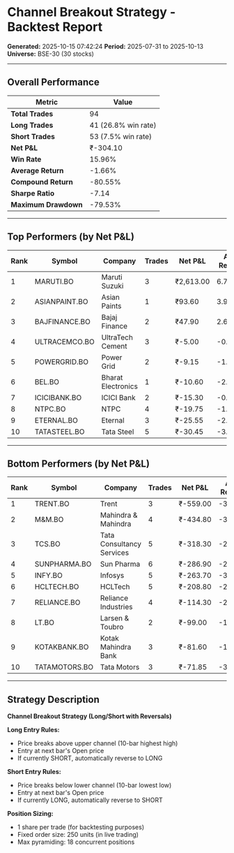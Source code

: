 # Channel Breakout Strategy - Backtest Report

**Generated:** 2025-10-15 07:42:24
**Period:** 2025-07-31 to 2025-10-13
**Universe:** BSE-30 (30 stocks)

---

## Overall Performance

| Metric | Value |
|--------|-------|
| **Total Trades** | 94 |
| **Long Trades** | 41 (26.8% win rate) |
| **Short Trades** | 53 (7.5% win rate) |
| **Net P&L** | ₹-304.10 |
| **Win Rate** | 15.96% |
| **Average Return** | -1.66% |
| **Compound Return** | -80.55% |
| **Sharpe Ratio** | -7.14 |
| **Maximum Drawdown** | -79.53% |

---

## Top Performers (by Net P&L)

| Rank | Symbol | Company | Trades | Net P&L | Avg Return | Win Rate |
|------|--------|---------|--------|---------|------------|----------|
| 1 | MARUTI.BO | Maruti Suzuki | 3 | ₹2,613.00 | 6.78% | 33.33% |
| 2 | ASIANPAINT.BO | Asian Paints | 1 | ₹93.60 | 3.90% | 100.00% |
| 3 | BAJFINANCE.BO | Bajaj Finance | 2 | ₹47.90 | 2.64% | 50.00% |
| 4 | ULTRACEMCO.BO | UltraTech Cement | 3 | ₹-5.00 | -0.00% | 66.67% |
| 5 | POWERGRID.BO | Power Grid | 2 | ₹-9.15 | -1.58% | 0.00% |
| 6 | BEL.BO | Bharat Electronics | 1 | ₹-10.60 | -2.72% | 0.00% |
| 7 | ICICIBANK.BO | ICICI Bank | 2 | ₹-15.30 | -0.54% | 50.00% |
| 8 | NTPC.BO | NTPC | 4 | ₹-19.75 | -1.45% | 25.00% |
| 9 | ETERNAL.BO | Eternal | 3 | ₹-25.55 | -2.54% | 33.33% |
| 10 | TATASTEEL.BO | Tata Steel | 5 | ₹-30.45 | -3.64% | 0.00% |

---

## Bottom Performers (by Net P&L)

| Rank | Symbol | Company | Trades | Net P&L | Avg Return | Win Rate |
|------|--------|---------|--------|---------|------------|----------|
| 1 | TRENT.BO | Trent | 3 | ₹-559.00 | -3.35% | 33.33% |
| 2 | M&M.BO | Mahindra & Mahindra | 4 | ₹-434.80 | -3.16% | 0.00% |
| 3 | TCS.BO | Tata Consultancy Services | 5 | ₹-318.30 | -2.00% | 20.00% |
| 4 | SUNPHARMA.BO | Sun Pharma | 6 | ₹-286.90 | -2.88% | 0.00% |
| 5 | INFY.BO | Infosys | 5 | ₹-263.70 | -3.48% | 0.00% |
| 6 | HCLTECH.BO | HCLTech | 5 | ₹-208.80 | -2.84% | 0.00% |
| 7 | RELIANCE.BO | Reliance Industries | 4 | ₹-114.30 | -2.03% | 0.00% |
| 8 | LT.BO | Larsen & Toubro | 2 | ₹-99.00 | -1.35% | 0.00% |
| 9 | KOTAKBANK.BO | Kotak Mahindra Bank | 3 | ₹-81.60 | -1.37% | 0.00% |
| 10 | TATAMOTORS.BO | Tata Motors | 3 | ₹-71.85 | -3.40% | 0.00% |

---

## Strategy Description

**Channel Breakout Strategy (Long/Short with Reversals)**

**Long Entry Rules:**
- Price breaks above upper channel (10-bar highest high)
- Entry at next bar's Open price
- If currently SHORT, automatically reverse to LONG

**Short Entry Rules:**
- Price breaks below lower channel (10-bar lowest low)
- Entry at next bar's Open price
- If currently LONG, automatically reverse to SHORT

**Position Sizing:**
- 1 share per trade (for backtesting purposes)
- Fixed order size: 250 units (in live trading)
- Max pyramiding: 18 concurrent positions

